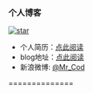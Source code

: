 ### 个人博客

[![star](https://github.com/0532/0532.github.io/stargazers)](https://github.com/0532/0532.github.io/stargazers)

* 个人简历：[点此阅读](http://0532.github.io/resume)
* blog地址：[点此阅读](http://0532.github.io)
* 新浪微博: [@Mr_Cod](http://weibo.com/234654066)

==============
